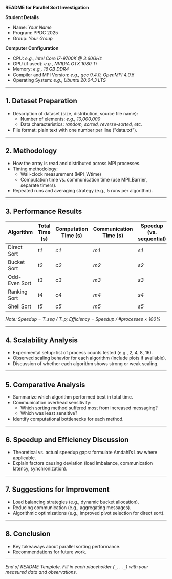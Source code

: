 ﻿**README for Parallel Sort Investigation**

**Student Details**  
- Name: _Your Name_  
- Program: PPDC 2025  
- Group: _Your Group_

**Computer Configuration**  
- CPU: _e.g., Intel Core i7-9700K @ 3.60GHz_  
- GPU (if used): _e.g., NVIDIA GTX 1080 Ti_  
- Memory: _e.g., 16 GB DDR4_  
- Compiler and MPI Version: _e.g., gcc 9.4.0, OpenMPI 4.0.5_
- Operating System: _e.g., Ubuntu 20.04.3 LTS_

---

## 1. Dataset Preparation
- Description of dataset (size, distribution, source file name):  
  - Number of elements: _e.g., 10,000,000_  
  - Data characteristics: _random, sorted, reverse-sorted, etc._  
- File format: plain text with one number per line ("data.txt").  

---

## 2. Methodology
- How the array is read and distributed across MPI processes.  
- Timing methodology:  
  - Wall-clock measurement (MPI_Wtime)  
  - Computation time vs. communication time (use MPI_Barrier, separate timers).  
- Repeated runs and averaging strategy (e.g., 5 runs per algorithm).  

---

## 3. Performance Results

| Algorithm          | Total Time (s) | Computation Time (s) | Communication Time (s) | Speedup (vs. sequential) | Efficiency (%) |
|--------------------|----------------|----------------------|------------------------|--------------------------|----------------|
| Direct Sort        | _t1_           | _c1_                 | _m1_                   | _s1_                     | _e1_           |
| Bucket Sort        | _t2_           | _c2_                 | _m2_                   | _s2_                     | _e2_           |
| Odd-Even Sort      | _t3_           | _c3_                 | _m3_                   | _s3_                     | _e3_           |
| Ranking Sort       | _t4_           | _c4_                 | _m4_                   | _s4_                     | _e4_           |
| Shell Sort         | _t5_           | _c5_                 | _m5_                   | _s5_                     | _e5_           |

*Note: Speedup = T_seq / T_p; Efficiency = Speedup / #processes × 100%*

---

## 4. Scalability Analysis
- Experimental setup: list of process counts tested (e.g., 2, 4, 8, 16).  
- Observed scaling behavior for each algorithm (include plots if available).  
- Discussion of whether each algorithm shows strong or weak scaling.

---

## 5. Comparative Analysis
- Summarize which algorithm performed best in total time.  
- Communication overhead sensitivity:
  - Which sorting method suffered most from increased messaging?
  - Which was least sensitive?
- Identify computational bottlenecks for each method.

---

## 6. Speedup and Efficiency Discussion
- Theoretical vs. actual speedup gaps: formulate Amdahl’s Law where applicable.  
- Explain factors causing deviation (load imbalance, communication latency, synchronization).

---

## 7. Suggestions for Improvement
- Load balancing strategies (e.g., dynamic bucket allocation).  
- Reducing communication (e.g., aggregating messages).  
- Algorithmic optimizations (e.g., improved pivot selection for direct sort).

---

## 8. Conclusion
- Key takeaways about parallel sorting performance.  
- Recommendations for future work.

---

*End of README Template. Fill in each placeholder (`_..._`) with your measured data and observations.*

